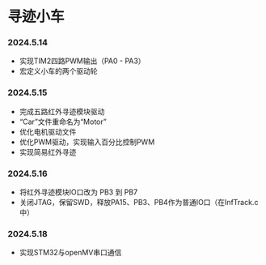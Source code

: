 # 寻迹小车
### 2024.5.14
- 实现TIM2四路PWM输出（PA0 - PA3）
- 宏定义小车的两个驱动轮

### 2024.5.15
- 完成五路红外寻迹模块驱动
- “Car”文件重命名为“Motor”
- 优化电机驱动文件
- 优化PWM驱动，实现输入百分比控制PWM
- 实现简易红外寻迹

### 2024.5.16
- 将红外寻迹模块IO口改为 PB3 到 PB7
- 关闭JTAG，保留SWD，释放PA15、PB3、PB4作为普通IO口（在InfTrack.c中）

### 2024.5.18
- 实现STM32与openMV串口通信